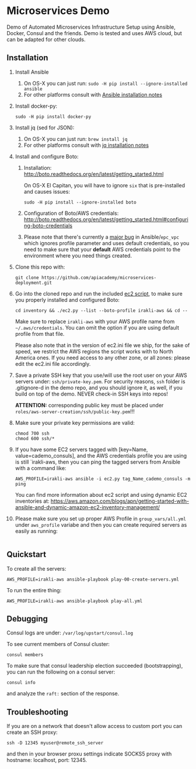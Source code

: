 # Microservices Demo

Demo of Automated Microservices Infrastructure Setup using Ansible, Docker, Consul and the friends. Demo is tested and uses AWS cloud, but can be adapted for other clouds.

## Installation

1. Install Ansible
    1. On OS-X you can just run: `sudo -H pip install --ignore-installed ansible`
    1. For other platforms consult with [Ansible installation notes](http://docs.ansible.com/ansible/intro_installation.html)
1. Install docker-py:
    
    ```
    sudo -H pip install docker-py
    ```
    
1. Install jq (sed for JSON):
    1. On OS-X you can just run: `brew install jq`
    1. For other platforms consult with [jq installation notes](https://stedolan.github.io/jq/download/)
2. Install and configure Boto:
    1. Installation: http://boto.readthedocs.org/en/latest/getting_started.html
    
       On OS-X El Capitan, you will have to ignore `six` that is pre-installed and causes issues:
    
       ```console
       sudo -H pip install --ignore-installed boto
       ```
    
    2. Configuration of Boto/AWS credentials: http://boto.readthedocs.org/en/latest/getting_started.html#configuring-boto-credentials
    
    3. Please note that there's currently a [major bug](https://github.com/ansible/ansible-modules-core/issues/2355) in Ansible/`epc_vpc` which ignores profile parameter and uses default credentials, so you need to make sure that your **default** AWS credentials point to the environment where you need things created. 
    
3. Clone this repo with: 

    ```console
    git clone https://github.com/apiacademy/microservices-deployment.git
    ```
4. Go into the cloned repo and run the included [ec2 script](http://docs.ansible.com/ansible/intro_dynamic_inventory.html#example-aws-ec2-external-inventory-script), to make sure you properly installed and configured Boto:

    ```console
    cd inventory && ./ec2.py --list --boto-profile irakli-aws && cd --
    ```
    
    Make sure to replace `irakli-aws` with your AWS profile name from `~/.aws/credentials`. You can omit the option if you are using default profile from that file.
    
    Please also note that in the version of ec2.ini file we ship, for the sake of speed, we restrict the AWS regions the script works with to North America ones. If you need access to any other zone, or all zones: please edit the ec2.ini file accordingly.

1. Save a private SSH key that you use/will use the root user on your AWS servers under: `ssh/private-key.pem`. For security reasons, `ssh` folder is .gitignore-d in the demo repo, and you should ignore it, as well, if you build on top of the demo. NEVER check-in SSH keys into repos!

    **ATTENTION:** corresponding public key must be placed under `roles/aws-server-creation/ssh/public-key.pem`!!!

1. Make sure your private key permissions are valid:

    ```consul
    chmod 700 ssh
    chmod 600 ssh/*    
    ```
1. If you have some EC2 servers tagged with [key=Name, value=cademo_consuls], and the AWS credentials profile you are using is still `irakli-aws, then you can ping the tagged servers from Ansible with a command like:

    ```
    AWS_PROFILE=irakli-aws ansible -i ec2.py tag_Name_cademo_consuls -m ping    
    ```
    
    You can find more information about ec2 script and using dynamic EC2 inventories at: <https://aws.amazon.com/blogs/apn/getting-started-with-ansible-and-dynamic-amazon-ec2-inventory-management/>

1. Please make sure you set up proper AWS Profile in `group_vars/all.yml` under `aws_profile` variabe and then you can create required servers as easily as running:

```

```
       
## Quickstart

To create all the servers:

```console
AWS_PROFILE=irakli-aws ansible-playbook play-00-create-servers.yml
```

To run the entire thing:

```console
AWS_PROFILE=irakli-aws ansible-playbook play-all.yml
```

## Debugging

Consul logs are under: `/var/log/upstart/consul.log`

To see current members of Consul cluster: 

```
consul members
```

To make sure that consul leadership election succeeded (bootstrapping),
you can run the following on a consul server:

```
consul info
```

and analyze the `raft:` section of the response.
## Troubleshooting

If you are on a network that doesn't allow access to custom port you can create an SSH proxy:

```
ssh -D 12345 myuser@remote_ssh_server
```

and then in your browser proxu settings indicate SOCKS5 proxy with hostname: localhost, port: 12345.

